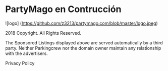 # PartyMago en Contrucción




![logo]
(https://github.com/z3213/partymago.com/blob/master/logo.jpeg)


2018 Copyright. All Rights Reserved. 

The Sponsored Listings displayed above are served automatically by a third party. Neither Parkingcrew nor the domain owner maintain any relationship with the advertisers. 

Privacy Policy
